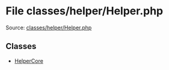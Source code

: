File classes/helper/Helper.php
=========

Source: [classes/helper/Helper.php](https://github.com/PrestaShop/PrestaShop/blob/1.5.6.1/classes/helper/Helper.php)


Classes
-------

* [HelperCore](class.HelperCore.md)

